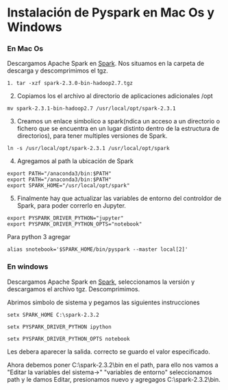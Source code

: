 # Instalación de Pyspark en Mac Os y Windows 

### En Mac Os
Descargamos Apache Spark en [Spark](http://spark.apache.org/downloads.html). Nos situamos en la carpeta de descarga y descomprimimos el tgz.
 ```
 1. tar -xzf spark-2.3.0-bin-hadoop2.7.tgz

 ```
2. Copiamos los el archivo al directorio de aplicaciones adicionales /opt
 
 ```
mv spark-2.3.1-bin-hadoop2.7 /usr/local/opt/spark-2.3.1
 ```
3. Creamos un enlace simbolico a spark(ndica un acceso a un directorio o fichero que se encuentra en un lugar distinto dentro de la estructura de directorios), para tener multiples versiones de Spark.

```
ln -s /usr/local/opt/spark-2.3.1 /usr/local/opt/spark 
```
4. Agregamos al path la ubicación de Spark
```
export PATH="/anaconda3/bin:$PATH"
export PATH="/anaconda3/bin:$PATH"
export SPARK_HOME="/usr/local/opt/spark"

```
5. Finalmente hay que actualizar las variables de entorno del controldor de Spark, para poder correrlo en Jupyter.
```
export PYSPARK_DRIVER_PYTHON="jupyter" 
export PYSPARK_DRIVER_PYTHON_OPTS="notebook" 
```

Para python 3 agregar

```
alias snotebook='$SPARK_HOME/bin/pyspark --master local[2]'

```


### En windows
Descargamos Apache Spark en [Spark](http://spark.apache.org/downloads.html), seleccionamos la versión y descargamos el archivo tgz. Descomprimimos. 

Abrimos simbolo de sistema y pegamos las siguientes instrucciones
```
setx SPARK_HOME C:\spark-2.3.2

setx PYSPARK_DRIVER_PYTHON ipython

setx PYSPARK_DRIVER_PYTHON_OPTS notebook
```
Les debera aparecer la salida.
correcto se guardo el valor especificado.

Ahora debemos poner C:\spark-2.3.2\bin en el path, para ello nos vamos a "Editar la variables del sistema->" "variables de entorno" seleccionamos path y le damos Editar, presionamos nuevo y agregagos C:\spark-2.3.2\bin. 
